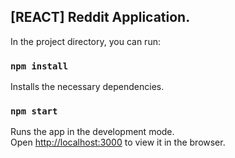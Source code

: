 ## [REACT] Reddit Application.

In the project directory, you can run:

### `npm install`

Installs the necessary dependencies.

### `npm start`

Runs the app in the development mode.<br>
Open [http://localhost:3000](http://localhost:3000) to view it in the browser.
